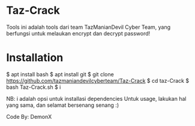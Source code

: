 # Taz-Crack

Tools ini adalah tools dari team TazManianDevil Cyber Team, yang berfungsi untuk melaukan encrypt dan decrypt password! 

# Installation

$ apt install bash
$ apt install git
$ git clone https://github.com/tazmaniandevilcyberteam/Taz-Crack
$ cd taz-Crack
$ bash Taz-Crack.sh
$ i

NB: i adalah opsi untuk installasi dependencies
Untuk usage, lakukan hal yang sama, dan selamat bersenang senang :)

Code By: DemonX
